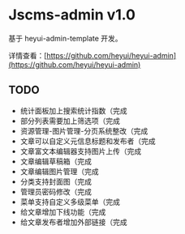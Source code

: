 # Jscms-admin v1.0

基于 heyui-admin-template 开发。

详情查看：[https://github.com/heyui/heyui-admin](https://github.com/heyui/heyui-admin)

## TODO

- 统计面板加上搜索统计指数（完成
- 部分列表需要加上筛选项（完成
- 资源管理-图片管理-分页系统整改（完成
- 文章可以自定义元信息标题和发布者（完成
- 文章富文本编辑器支持图片上传（完成
- 文章编辑草稿箱（完成
- 文章编辑图片管理（完成
- 分类支持封面图（完成
- 管理员密码修改（完成
- 菜单支持自定义多级菜单（完成
- 给文章增加下线功能（完成
- 给文章发布者增加外部链接（完成